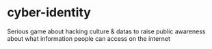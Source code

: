 # cyber-identity
Serious game about hacking culture &amp; datas to raise public awareness about what information people can access on the internet
